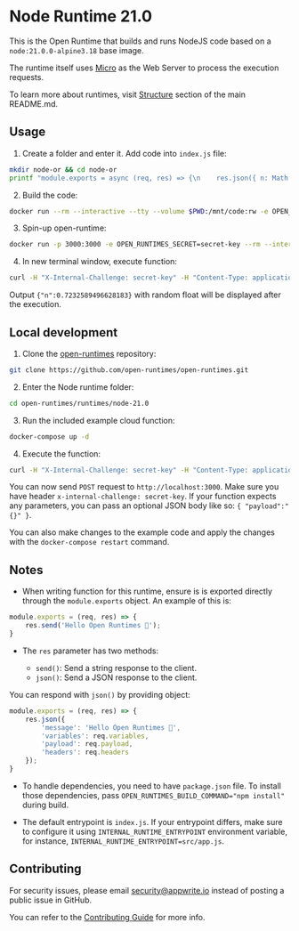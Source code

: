 # Node Runtime 21.0

This is the Open Runtime that builds and runs NodeJS code based on a `node:21.0.0-alpine3.18` base image.

The runtime itself uses [Micro](https://github.com/vercel/micro) as the Web Server to process the execution requests.

To learn more about runtimes, visit [Structure](https://github.com/open-runtimes/open-runtimes#structure) section of the main README.md.

## Usage

1. Create a folder and enter it. Add code into `index.js` file:

```bash
mkdir node-or && cd node-or
printf "module.exports = async (req, res) => {\n    res.json({ n: Math.random() })\n}" > index.js
```

2. Build the code:

```bash
docker run --rm --interactive --tty --volume $PWD:/mnt/code:rw -e OPEN_RUNTIMES_ENTRYPOINT=index.js openruntimes/node:v3-21.0 sh helpers/build.sh "npm install"
```

3. Spin-up open-runtime:

```bash
docker run -p 3000:3000 -e OPEN_RUNTIMES_SECRET=secret-key --rm --interactive --tty --volume $PWD/code.tar.gz:/mnt/code/code.tar.gz:ro openruntimes/node:v3-21.0 sh helpers/start.sh "pm2 start src/server.js --no-daemon"
```

4. In new terminal window, execute function:

```bash
curl -H "X-Internal-Challenge: secret-key" -H "Content-Type: application/json" -X POST http://localhost:3000/ -d '{"payload": "{}"}'
```

Output `{"n":0.7232589496628183}` with random float will be displayed after the execution.

## Local development

1. Clone the [open-runtimes](https://github.com/open-runtimes/open-runtimes) repository:

```bash
git clone https://github.com/open-runtimes/open-runtimes.git
```

2. Enter the Node runtime folder:

```bash
cd open-runtimes/runtimes/node-21.0
```

3. Run the included example cloud function:

```bash
docker-compose up -d
```

4. Execute the function:

```bash
curl -H "X-Internal-Challenge: secret-key" -H "Content-Type: application/json" -X POST http://localhost:3000/ -d '{"payload": "{}"}'
```

You can now send `POST` request to `http://localhost:3000`. Make sure you have header `x-internal-challenge: secret-key`. If your function expects any parameters, you can pass an optional JSON body like so: `{ "payload":"{}" }`.

You can also make changes to the example code and apply the changes with the `docker-compose restart` command.

## Notes

- When writing function for this runtime, ensure is is exported directly through the `module.exports` object. An example of this is:

```js
module.exports = (req, res) => {
    res.send('Hello Open Runtimes 👋');
}
```

- The `res` parameter has two methods:

    - `send()`: Send a string response to the client.
    - `json()`: Send a JSON response to the client.

You can respond with `json()` by providing object:

```js
module.exports = (req, res) => {
    res.json({
        'message': 'Hello Open Runtimes 👋',
        'variables': req.variables,
        'payload': req.payload,
        'headers': req.headers
    });
}
```

- To handle dependencies, you need to have `package.json` file. To install those dependencies, pass `OPEN_RUNTIMES_BUILD_COMMAND="npm install"` during build.

- The default entrypoint is `index.js`. If your entrypoint differs, make sure to configure it using `INTERNAL_RUNTIME_ENTRYPOINT` environment variable, for instance, `INTERNAL_RUNTIME_ENTRYPOINT=src/app.js`.


## Contributing

For security issues, please email security@appwrite.io instead of posting a public issue in GitHub.

You can refer to the [Contributing Guide](https://github.com/open-runtimes/open-runtimes/blob/main/CONTRIBUTING.md) for more info.
